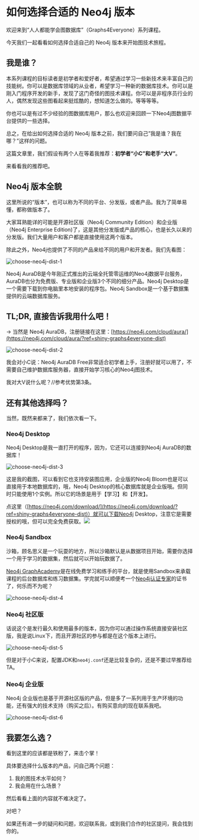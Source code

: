 # 如何选择合适的 Neo4j 版本

欢迎来到“人人都能学会图数据库”（Graphs4Everyone）系列课程。

今天我们一起看看如何选择合适自己的 Neo4j 版本来开始图技术旅程。

## 我是谁？

本系列课程的目标读者是初学者和爱好者，希望通过学习一些新技术来丰富自己的技能树。你可以是数据库领域的从业者，希望学习一种新的数据库技术。你可以是刚入门程序开发的新手，发现了这门奇怪的图技术课程。你可以是非程序员行业的人，偶然发现这些图看起来挺炫酷的，想知道怎么做的。等等等等。

你也可以是有过不少经验的图数据库用户，那么也欢迎来回顾一下Neo4j图数据平台提供的一些选择。

总之，在给出如何选择合适的 Neo4j 版本之前，我们要问自己”我是谁？我在哪？”这样的问题。

这篇文章里，我们假设有两个人在等着我推荐：**初学者“小C”**和**老手“大V”**。

来看看我的推荐吧。

## Neo4j 版本全貌

这里所说的“版本”，也可以称为不同的平台、分发版，或者产品。我为了简单易懂，都称做版本了。

大家耳熟能详的可能是开源社区版（Neo4j Community Edition）和企业版（Neo4j Enterprise Edition)了，这是其他分发版或产品的核心，也是长久以来的分发版。我们大量用户和客户都是直接使用这两个版本。

除此之外，Neo4j也提供了不同的产品来给不同的用户和开发者。我们先看图：

![choose-neo4j-dist-1](how-to-choose-the-correct-neo4j-dist/choose-neo4j-dist-1.png)

Neo4j AuraDB是今年刚正式推出的云端全托管零运维的Neo4j数据平台服务，AuraDB也分为免费版、专业版和企业版3个不同的细分产品。Neo4j Desktop是一个需要下载到你电脑里本地安装的程序包。Neo4j Sandbox是一个基于数据集提供的云端数据库服务。

## TL;DR, 直接告诉我用什么吧！

→ 当然是 Neo4j AuraDB，注册链接在这里：[https://neo4j.com/cloud/aura/](https://neo4j.com/cloud/aura/?ref=shiny-graphs4everyone-dist)

![choose-neo4j-dist-2](how-to-choose-the-correct-neo4j-dist/choose-neo4j-dist-2.png)

我会对小C说：Neo4j AuraDB Free非常适合初学者上手，注册好就可以用了，不需要自己维护数据库服务器，直接开始学习核心的Neo4j图技术。

我对大V说什么呢？//参考优势第3条。

## 还有其他选择吗？

当然，既然来都来了，我们依次看一下。

### Neo4j Desktop

Neo4j Desktop是我一直打开的程序，因为，它还可以连接到Neo4j AuraDB的数据库！

![choose-neo4j-dist-3](how-to-choose-the-correct-neo4j-dist/choose-neo4j-dist-3.png)

这是我的截图，可以看到它也支持安装图应用，企业版的Neo4j Bloom也是可以直接用于本地数据库的，哦，Neo4j Desktop的核心数据库就是企业版哦。但同时只能使用1个实例。所以它的场景是用于【学习】和【开发】。

点这里（[https://neo4j.com/download/](https://neo4j.com/download/?ref=shiny-graphs4everyone-dist)）就可以下载Neo4j Desktop，注意它是需要授权的哦，但可以完全免费获取。![](how-to-choose-the-correct-neo4j-dist/shiny-neo4j-desktop.png)

### Neo4j Sandbox

沙箱，顾名思义是一个玩耍的地方，所以沙箱默认是从数据项目开始，需要你选择一个用于学习的数据集，然后就可以开始玩数据了。

[Neo4j GraphAcademy](https://graphacademy.neo4j.com/?ref=)是在线免费学习和练手的平台，就是使用Sandbox来承载课程的后台数据库和练习数据集。学完就可以顺便考一个[Neo4j认证专家](https://graphacademy.neo4j.com/courses/neo4j-certification/)的证书了，何乐而不为呢？

![choose-neo4j-dist-4](how-to-choose-the-correct-neo4j-dist/choose-neo4j-dist-4.png)

### Neo4j 社区版

话说这个是发行最久和使用最多的版本，因为你可以通过操作系统直接安装社区版，我是说Linux下，而且开源社区的参与都是在这个版本上进行。

![choose-neo4j-dist-5](how-to-choose-the-correct-neo4j-dist/choose-neo4j-dist-5.png)

但是对于小C来说，配置JDK和`neo4j.conf`还是比较复杂的，还是不要过早推荐给TA。

### Neo4j 企业版

Neo4j 企业版也是基于开源社区版的产品，但是多了一系列用于生产环境的功能，还有强大的技术支持（购买之后）。有购买意向的现在联系我吧。

![choose-neo4j-dist-6](how-to-choose-the-correct-neo4j-dist/choose-neo4j-dist-6.png)

## 我要怎么选？

看到这里的应该都是铁粉了，来击个掌！

具体要选择什么版本的产品，问自己两个问题：

1. 我的图技术水平如何？
2. 我会用在什么场景？

然后看看上面的内容就不难决定了。

对吧？

如果还有进一步的疑问和问题，欢迎联系我，或到我们合作的社区提问，我会找到你的。